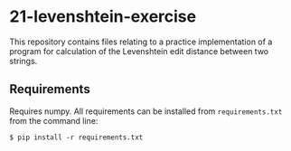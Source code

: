 # 21-levenshtein-exercise
This repository contains files relating to a practice implementation of a program for calculation of the Levenshtein edit distance between two strings.

## Requirements
Requires numpy. All requirements can be installed from `requirements.txt` from the command line:
```
$ pip install -r requirements.txt
```
